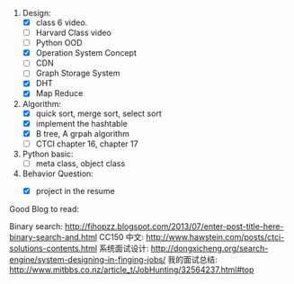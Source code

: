 1. Design:
    * [x] class 6 video. 
    * [ ] Harvard Class video 
    * [ ] Python OOD 
    * [x] Operation System Concept 
    * [ ] CDN
    * [ ] Graph Storage System
    * [x] DHT
    * [x] Map Reduce 

2. Algorithm:
    * [x] quick sort, merge sort, select sort
    * [x] implement the hashtable 
    * [x] B tree, A grpah algorithm 
    * [ ] CTCI chapter 16, chapter 17

3. Python basic:
    * [ ] meta class, object class

4. Behavior Question:
    * [x] project in the resume 



Good Blog to read:

Binary search: http://fihopzz.blogspot.com/2013/07/enter-post-title-here-binary-search-and.html
CC150 中文: http://www.hawstein.com/posts/ctci-solutions-contents.html
系统面试设计: http://dongxicheng.org/search-engine/system-designing-in-finging-jobs/
我的面试总结: http://www.mitbbs.co.nz/article_t/JobHunting/32564237.html#top
